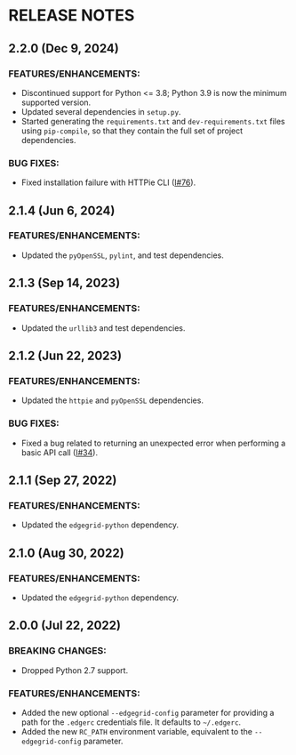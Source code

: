 # RELEASE NOTES

## 2.2.0 (Dec 9, 2024)

### FEATURES/ENHANCEMENTS:

* Discontinued support for Python <= 3.8; Python 3.9 is now the minimum supported version.
* Updated several dependencies in `setup.py`.
* Started generating the `requirements.txt` and `dev-requirements.txt` files using `pip-compile`,
  so that they contain the full set of project dependencies.

### BUG FIXES:

* Fixed installation failure with HTTPie CLI ([I#76](https://github.com/akamai/httpie-edgegrid/issues/76)).

## 2.1.4 (Jun 6, 2024)

### FEATURES/ENHANCEMENTS:

* Updated the `pyOpenSSL`, `pylint`, and test dependencies.

## 2.1.3 (Sep 14, 2023)

### FEATURES/ENHANCEMENTS:

* Updated the `urllib3` and test dependencies.

## 2.1.2 (Jun 22, 2023)

### FEATURES/ENHANCEMENTS:

* Updated the `httpie` and `pyOpenSSL` dependencies.

### BUG FIXES:

* Fixed a bug related to returning an unexpected error when performing a basic API call ([I#34](https://github.com/akamai/httpie-edgegrid/issues/34)).

## 2.1.1 (Sep 27, 2022)

### FEATURES/ENHANCEMENTS:

* Updated the `edgegrid-python` dependency.

## 2.1.0 (Aug 30, 2022)

### FEATURES/ENHANCEMENTS:

* Updated the `edgegrid-python` dependency.

## 2.0.0 (Jul 22, 2022)

### BREAKING CHANGES:

* Dropped Python 2.7 support.

### FEATURES/ENHANCEMENTS:

* Added the new optional `--edgegrid-config` parameter for providing a path for the `.edgerc` credentials file. It defaults to `~/.edgerc`.
* Added the new `RC_PATH` environment variable, equivalent to the `--edgegrid-config` parameter.
